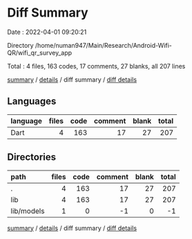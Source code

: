 # Diff Summary

Date : 2022-04-01 09:20:21

Directory /home/numan947/Main/Research/Android-Wifi-QR/wifi_qr_survey_app

Total : 4 files,  163 codes, 17 comments, 27 blanks, all 207 lines

[summary](results.md) / [details](details.md) / diff summary / [diff details](diff-details.md)

## Languages
| language | files | code | comment | blank | total |
| :--- | ---: | ---: | ---: | ---: | ---: |
| Dart | 4 | 163 | 17 | 27 | 207 |

## Directories
| path | files | code | comment | blank | total |
| :--- | ---: | ---: | ---: | ---: | ---: |
| . | 4 | 163 | 17 | 27 | 207 |
| lib | 4 | 163 | 17 | 27 | 207 |
| lib/models | 1 | 0 | -1 | 0 | -1 |

[summary](results.md) / [details](details.md) / diff summary / [diff details](diff-details.md)